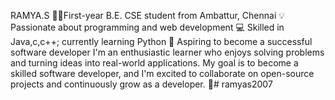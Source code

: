 RAMYA.S 👩‍💻First-year B.E. CSE student from Ambattur, Chennai 💡 Passionate about programming and web development 💻 Skilled in Java,c,c++; currently learning Python 🚀 Aspiring to become a successful software developer I'm an enthusiastic learner who enjoys solving problems and turning ideas into real-world applications. My goal is to become a skilled software developer, and I'm excited to collaborate on open-source projects and continuously grow as a developer. 🚀# ramyas2007
